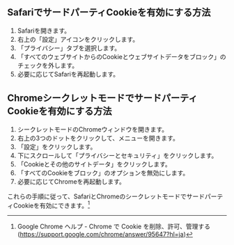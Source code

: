 ## SafariでサードパーティCookieを有効にする方法

1. Safariを開きます。
2. 右上の「設定」アイコンをクリックします。
3. 「プライバシー」タブを選択します。
4. 「すべてのウェブサイトからのCookieとウェブサイトデータをブロック」のチェックを外します。
5. 必要に応じてSafariを再起動します。


## ChromeシークレットモードでサードパーティCookieを有効にする方法

1. シークレットモードのChromeウィンドウを開きます。
2. 右上の3つのドットをクリックして、メニューを開きます。
3. 「設定」をクリックします。
4. 下にスクロールして「プライバシーとセキュリティ」をクリックします。
5. 「Cookieとその他のサイトデータ」をクリックします。
6. 「すべてのCookieをブロック」のオプションを無効にします。
7. 必要に応じてChromeを再起動します。

これらの手順に従って、SafariとChromeのシークレットモードでサードパーティCookieを有効にできます。[^chrome_cookie]


[^chrome_cookie]: Google Chrome ヘルプ - Chrome で Cookie を削除、許可、管理する(https://support.google.com/chrome/answer/95647?hl=ja)